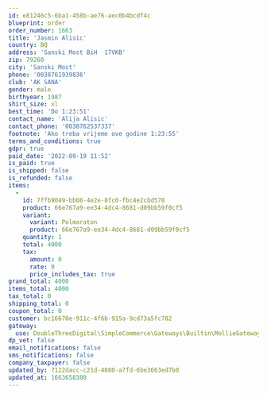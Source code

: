 ```yaml
---
id: e81246c5-6ba1-458b-ae76-aec0b4bcdf4c
blueprint: order
order_number: 1663
title: 'Jasmin Alisic'
country: BQ
address: 'Sanski Most BiH  17VKB'
zip: 79260
city: 'Sanski Most'
phone: '0038761939836'
club: 'AK SANA'
gender: male
birthyear: 1987
shirt_size: xl
best_time: 'Do 1:23:51'
contact_name: 'Alija Alisic'
contact_phone: '0038762537337'
footnote: 'Ako treba vrijeme ove godine 1:23:55'
terms_and_conditions: true
gdpr: true
paid_date: '2022-09-19 11:52'
is_paid: true
is_shipped: false
is_refunded: false
items:
  -
    id: 7ffb9049-bb08-4e2e-8fc0-fbc4e2cbd578
    product: 66e767a9-ee34-4dc4-8681-d09bb59f0cf5
    variant:
      variant: Polmaraton
      product: 66e767a9-ee34-4dc4-8681-d09bb59f0cf5
    quantity: 1
    total: 4000
    tax:
      amount: 0
      rate: 0
      price_includes_tax: true
grand_total: 4000
items_total: 4000
tax_total: 0
shipping_total: 0
coupon_total: 0
customer: bc16670e-911c-4f6b-915a-9cd73a5fc782
gateway:
  use: DoubleThreeDigital\SimpleCommerce\Gateways\Builtin\MollieGateway
dp_vet: false
email_notifications: false
sms_notifications: false
company_taxpayer: false
updated_by: 7122dacc-c21d-4880-a7fd-6be3663ed7b0
updated_at: 1663658380
---
```

